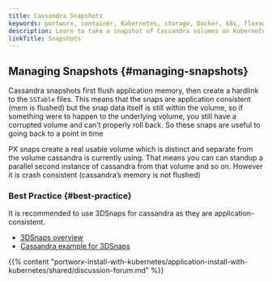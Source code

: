 ```yaml
---
title: Cassandra Snapshots
keywords: portworx, container, Kubernetes, storage, Docker, k8s, flexvol, pv, persistent disk, snapshots, stork, clones
description: Learn to take a snapshot of Cassandra volumes on Kubernetes
linkTitle: Snapshots
---
```


## Managing Snapshots {#managing-snapshots}

Cassandra snapshots first flush application memory, then create a hardlink to the `SSTable` files. This means that the snaps are application consistent \(mem is flushed\) but the snap data itself is still within the volume, so if something were to happen to the underlying volume, you still have a corrupted volume and can’t properly roll back. So these snaps are useful to going back to a point in time

PX snaps create a real usable volume which is distinct and separate from the volume cassandra is currently using. That means you can can standup a parallel second instance of cassandra from that volume and so on. However it is crash consistent \(cassandra’s memory is not flushed\)

### Best Practice {#best-practice}

It is recommended to use 3DSnaps for cassandra as they are application-consistent.

* [3DSnaps overview](/portworx-install-with-kubernetes/storage-operations/create-snapshots/snaps-3d)
* [Cassandra example for 3DSnaps](/portworx-install-with-kubernetes/storage-operations/create-snapshots/snaps-3d/#cassandra)

{{% content "portworx-install-with-kubernetes/application-install-with-kubernetes/shared/discussion-forum.md" %}}
